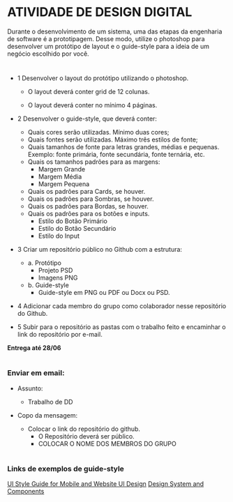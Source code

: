 # ATIVIDADE DE DESIGN DIGITAL

Durante o desenvolvimento de um sistema, uma das etapas da engenharia de software é a
prototipagem. Desse modo, utilize o photoshop para desenvolver um protótipo de layout e o
guide-style para a ideia de um negócio escolhido por você.

# 
- 1 Desenvolver o layout do protótipo utilizando o photoshop.
    - O layout deverá conter grid de 12 colunas.

    - O layout deverá conter no mínimo 4 páginas.


- 2 Desenvolver o guide-style, que deverá conter:
    - Quais cores serão utilizadas. Mínimo duas cores;
    - Quais fontes serão utilizadas. Máximo três estilos de fonte;
    - Quais tamanhos de fonte para letras grandes, médias e pequenas. Exemplo:
    fonte primária, fonte secundária, fonte ternária, etc.
    - Quais os tamanhos padrões para as margens:
        - Margem Grande
        - Margem Média
        - Margem Pequena
    - Quais os padrões para Cards, se houver.
    - Quais os padrões para Sombras, se houver.
    - Quais os padrões para Bordas, se houver.
    - Quais os padrões para os botões e inputs.
        - Estilo do Botão Primário
        - Estilo do Botão Secundário
        - Estilo do Input


- 3 Criar um repositório público no Github com a estrutura:
    - a. Protótipo
      - Projeto PSD
      - Imagens PNG
    - b. Guide-style
      - Guide-style em PNG ou PDF ou Docx ou PSD.

- 4 Adicionar cada membro do grupo como colaborador nesse repositório do Github.
- 5 Subir para o repositório as pastas com o trabalho feito e encaminhar o link do
repositório por e-mail.

<b>Entrega até 28/06</b>

# 

### Enviar em email:
- Assunto:
  - Trabalho de DD
  
- Copo da mensagem:
  - Colocar o link do repositório do github.
    - O Repositório deverá ser público.
    - COLOCAR O NOME DOS MEMBROS DO GRUPO

# 

### Links de exemplos de guide-style

<a href="https://www.behance.net/gallery/137879745/UI-Style-Guide-for-Mobile-and-Website-UIDesign?tracking_source=search_projects%7Cguide%20style%20app">
UI Style Guide for Mobile and Website UI Design</a>

<a href="https://www.behance.net/gallery/121324113/Design-System-andComponents?tracking_source=search_projects%7Cguide%20style%20app">
Design System and Components</a>
